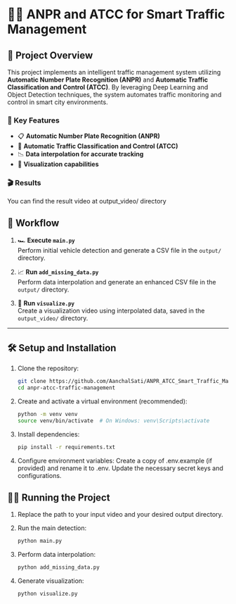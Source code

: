 # 🚗✨ ANPR and ATCC for Smart Traffic Management

## 🎀 Project Overview
This project implements an intelligent traffic management system utilizing **Automatic Number Plate Recognition (ANPR)** and **Automatic Traffic Classification and Control (ATCC)**. By leveraging Deep Learning and Object Detection techniques, the system automates traffic monitoring and control in smart city environments.

### 🌟 Key Features
- 📋 **Automatic Number Plate Recognition (ANPR)**
- 🚥 **Automatic Traffic Classification and Control (ATCC)**
- 📉 **Data interpolation for accurate tracking**
- 🎥 **Visualization capabilities**

### 🎬 Results
You can find the result video at output_video/ directory

## 🚀 Workflow
1. 🏎️ **Execute `main.py`**  
   Perform initial vehicle detection and generate a CSV file in the `output/` directory.

2. 📈 **Run `add_missing_data.py`**  
   Perform data interpolation and generate an enhanced CSV file in the `output/` directory.

3. 🎥 **Run `visualize.py`**  
   Create a visualization video using interpolated data, saved in the `output_video/` directory.

---

## 🛠️ Setup and Installation
1. Clone the repository:
   ```bash
   git clone https://github.com/AanchalSati/ANPR_ATCC_Smart_Traffic_Management.git
   cd anpr-atcc-traffic-management
   ```
2. Create and activate a virtual environment (recommended):
   ```bash
   python -m venv venv
   source venv/bin/activate  # On Windows: venv\Scripts\activate
   ```
3. Install dependencies:
   ```bash
   pip install -r requirements.txt
   ```
4. Configure environment variables:
Create a copy of .env.example (if provided) and rename it to .env.
Update the necessary secret keys and configurations.

## 🏃‍♂️ Running the Project
1. Replace the path to your input video and your desired output directory.

2. Run the main detection:
   ```bash 
   python main.py
   ```
3. Perform data interpolation:
   ```bash
   python add_missing_data.py
   ```
4. Generate visualization:
   ```bash
   python visualize.py
   ```

